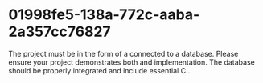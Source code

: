 # 01998fe5-138a-772c-aaba-2a357cc76827
The project must be in the form of a connected to a database.   Please ensure your project demonstrates both and implementation.   The database should be properly integrated and include essential C...
